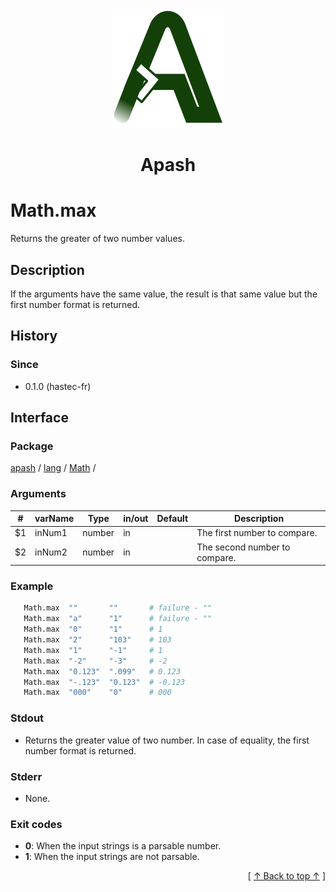 
<div align='center' id='apash-top'>
  <a href='https://github.com/hastec-fr/apash'>
    <img alt='apash-logo' src='../../../../../../assets/apash-logo.svg'/>
  </a>

  # Apash
</div>


# Math.max
Returns the greater of two number values.
## Description
   If the arguments have the same value, the result is that same value
   but the first number format is returned.

## History
### Since
  * 0.1.0 (hastec-fr)

## Interface
### Package
<!-- apash.packageBegin -->
[apash](../../../apash.md) / [lang](../../lang.md) / [Math](../Math.md) / 
<!-- apash.packageEnd -->

### Arguments
 | #      | varName        | Type          | in/out   | Default    | Description                           |
 |--------|----------------|---------------|----------|------------|---------------------------------------|
 | $1     | inNum1         | number        | in       |            | The first number to compare.          |
 | $2     | inNum2         | number        | in       |            | The second number to compare.         |

### Example
 ```bash
    Math.max  ""       ""       # failure - ""
    Math.max  "a"      "1"      # failure - ""
    Math.max  "0"      "1"      # 1
    Math.max  "2"      "103"    # 103
    Math.max  "1"      "-1"     # 1
    Math.max  "-2"     "-3"     # -2
    Math.max  "0.123"  ".099"   # 0.123
    Math.max  "-.123"  "0.123"  # -0.123
    Math.max  "000"    "0"      # 000
 ```

### Stdout
  * Returns the greater value of two number.
         In case of equality, the first number format is returned.
### Stderr
  * None.

### Exit codes
  * **0**: When the input strings is a parsable number.
  * **1**: When the input strings are not parsable.

  <div align='right'>[ <a href='#apash-top'>↑ Back to top ↑</a> ]</div>

